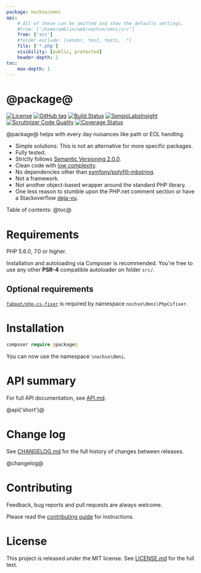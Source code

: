 ```yaml
---
package: nochso/omni
api:
    # All of these can be omitted and show the defaults settings.
    #from: ['/home/amblin/web/nochso/omni/src']
    from: ['src']
    #folder-exclude: [vendor, test, tests, .*]
    file: ['*.php']
    visibility: [public, protected]
    header-depth: 1
toc:
    max-depth: 1
---
```

# @package@

[![License](https://poser.pugx.org/@package@/license)](https://packagist.org/packages/@package@)
[![GitHub tag](https://img.shields.io/github/tag/@package@.svg)](https://github.com/@package@/releases)
[![Build Status](https://travis-ci.org/@package@.svg?branch=master)](https://travis-ci.org/@package@)
[![SensioLabsInsight](https://insight.sensiolabs.com/projects/fbc0e55a-bc4d-4936-9d27-72dfb913c323/mini.png)](https://insight.sensiolabs.com/projects/fbc0e55a-bc4d-4936-9d27-72dfb913c323)
[![Scrutinizer Code Quality](https://scrutinizer-ci.com/g/nochso/omni/badges/quality-score.png?b=master)](https://scrutinizer-ci.com/g/@package@/?branch=master)
[![Coverage Status](https://coveralls.io/repos/github/@package@/badge.svg?branch=master)](https://coveralls.io/github/@package@?branch=master)

@package@ helps with every day nuisances like path or EOL handling.

- Simple solutions: This is not an alternative for more specific packages.
- Fully tested.
- Strictly follows [Semantic Versioning 2.0.0](http://semver.org/spec/v2.0.0.html).
- Clean code with [low complexity](https://www.cs.helsinki.fi/u/luontola/tdd-2009/ext/ObjectCalisthenics.pdf).
- No dependencies other than [symfony/polyfill-mbstring](https://packagist.org/packages/symfony/polyfill-mbstring).
- Not a framework.
- Not another object-based wrapper around the standard PHP library.
- One less reason to stumble upon the PHP.net comment section or have a Stackoverflow [deja-vu](https://i.imgur.com/SZPjHwz.jpg).

Table of contents:
@toc@

# Requirements
PHP 5.6.0, 7.0 or higher.

Installation and autoloading via Composer is recommended. You're free to use any other **PSR-4** compatible autoloader on folder `src/`.

## Optional requirements
[`fabpot/php-cs-fixer`](https://packagist.org/packages/fabpot/php-cs-fixer) is required by namespace `nochso\Omni\PhpCsfixer`.

# Installation
```php
composer require @package@
```

You can now use the namespace `\nochso\Omni`.

# API summary
For full API documentation, see [API.md](API.md).

@api('short')@

# Change log
See [CHANGELOG.md](CHANGELOG.md) for the full history of changes between releases.

@changelog@

# Contributing
Feedback, bug reports and pull requests are always welcome.

Please read the [contributing guide](CONTRIBUTING.md) for instructions.

# License
This project is released under the MIT license. See [LICENSE.md](LICENSE.md) for the full text.
